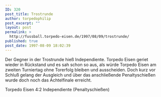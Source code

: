 ```yaml
---
ID: 320
post_title: Trostrunde
author: torpedophilip
post_excerpt: ""
layout: post
permalink: >
  http://fussball.torpedo-eisen.de/1997/08/09/trostrunde/
published: true
post_date: 1997-08-09 18:02:39
---
```

Der Gegner in der Trostrunde hieß Independiente. Torpedo Eisen geriet wieder in Rückstand und es sah schon so aus, als würde Torpedo Eisen am zweiten Turniertag ohne Torerfolg bleiben und ausscheiden. Doch kurz vor Schluß gelang der Ausgleich und über das anschließende Penaltyschießen wurde doch noch das Achtelfinale erreicht.

Torpedo Eisen 4:2 Independiente (Penaltyschießen)